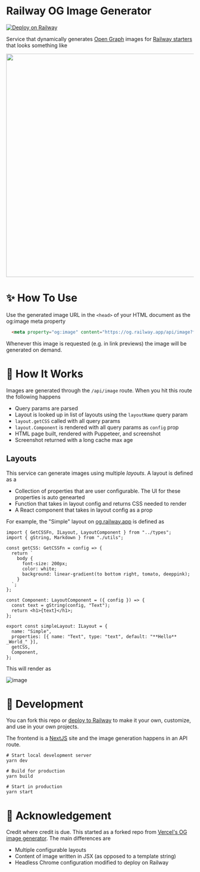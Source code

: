 # Railway OG Image Generator

[![Deploy on Railway](https://railway.app/button.svg)](https://railway.app/new?template=https%3A%2F%2Fgithub.com%2Frailwayapp%2Fog-generator)

Service that dynamically generates [Open Graph](https://ogp.me/) images for [Railway starters](https://railway.app/starters) that looks something like

<img width="600" src="https://og.railway.app/api/image?fileType=png&layoutName=Starter&Theme=Dark&Name=BlitzJS" />

# ✨ How To Use

Use the generated image URL in the `<head>` of your HTML document as the og:image meta property

```html
  <meta property="og:image" content="https://og.railway.app/api/image?fileType=png&layoutName=Simple&Text=**Hello**+_World_" />
```

Whenever this image is requested (e.g. in link previews) the image will be generated on demand.

# 🧐 How It Works

Images are generated through the `/api/image` route. When you hit this route the following happens
- Query params are parsed
- Layout is looked up in list of layouts using the `layoutName` query param
- `layout.getCSS` called with all query params
- `layout.Component` is rendered with all query params as `config` prop
- HTML page built, rendered with Puppeteer, and screenshot
- Screenshot returned with a long cache max age

## Layouts

This service can generate images using multiple _layouts_. A layout is defined as a
- Collection of properties that are user configurable. The UI for these properties is auto genearted
- Function that takes in layout config and returns CSS needed to render
- A React component that takes in layout config as a prop

For example, the "Simple" layout on [og.railway.app](https://og.railway.app) is defined as

```tsx
import { GetCSSFn, ILayout, LayoutComponent } from "../types";
import { gString, Markdown } from "./utils";

const getCSS: GetCSSFn = config => {
  return `
    body {
      font-size: 200px;
      color: white;
      background: linear-gradient(to bottom right, tomato, deeppink);
    }
  `;
};

const Component: LayoutComponent = ({ config }) => {
  const text = gString(config, "Text");
  return <h1>{text}</h1>;
};

export const simpleLayout: ILayout = {
  name: "Simple",
  properties: [{ name: "Text", type: "text", default: "**Hello** _World_" }],
  getCSS,
  Component,
};
```

This will render as

![image](https://user-images.githubusercontent.com/3044853/118061050-0868c300-b349-11eb-8ac1-0b0af7d0dc9a.png)

# 🚀 Development

You can fork this repo or [deploy to Railway](https://railway.app/new?template=https%3A%2F%2Fgithub.com%2Frailwayapp%2Fog-generator) to make it your own, customize, and use in your own projects.

The frontend is a [NextJS](https://nextjs.org) site and the image generation happens in an API route.

```
# Start local development server
yarn dev

# Build for production
yarn build

# Start in production
yarn start
```

# 🙌 Acknowledgement

Credit where credit is due. This started as a forked repo from [Vercel's OG image generator](https://github.com/vercel/og-image). The main differences are

- Multiple configurable layouts
- Content of image written in JSX (as opposed to a template string)
- Headless Chrome configuration modified to deploy on Railway

